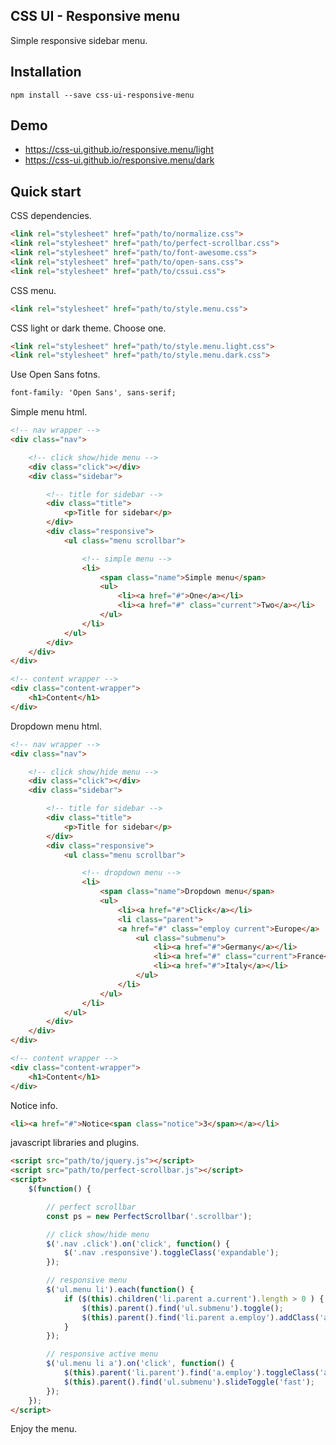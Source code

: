 ## CSS UI - Responsive menu

Simple responsive sidebar menu.

## Installation

```
npm install --save css-ui-responsive-menu
```

## Demo

- https://css-ui.github.io/responsive.menu/light
- https://css-ui.github.io/responsive.menu/dark

## Quick start

CSS dependencies.

```html
<link rel="stylesheet" href="path/to/normalize.css">
<link rel="stylesheet" href="path/to/perfect-scrollbar.css">
<link rel="stylesheet" href="path/to/font-awesome.css">
<link rel="stylesheet" href="path/to/open-sans.css">
<link rel="stylesheet" href="path/to/cssui.css">
```

CSS menu.

```html
<link rel="stylesheet" href="path/to/style.menu.css">
```

CSS light or dark theme. Choose one.

```html
<link rel="stylesheet" href="path/to/style.menu.light.css">
<link rel="stylesheet" href="path/to/style.menu.dark.css">
```

Use Open Sans fotns.

```css
font-family: 'Open Sans', sans-serif;
```

Simple menu html.

```html
<!-- nav wrapper -->
<div class="nav">

	<!-- click show/hide menu -->
	<div class="click"></div>
	<div class="sidebar">

		<!-- title for sidebar -->
		<div class="title">
			<p>Title for sidebar</p>
		</div>
		<div class="responsive">
			<ul class="menu scrollbar">

				<!-- simple menu -->
				<li>
					<span class="name">Simple menu</span>
					<ul>
						<li><a href="#">One</a></li>
						<li><a href="#" class="current">Two</a></li>
					</ul>
				</li>
			</ul>
		</div>
	</div>
</div>

<!-- content wrapper -->
<div class="content-wrapper">
	<h1>Content</h1>
</div>
```

Dropdown menu html.

```html
<!-- nav wrapper -->
<div class="nav">

	<!-- click show/hide menu -->
	<div class="click"></div>
	<div class="sidebar">

		<!-- title for sidebar -->
		<div class="title">
			<p>Title for sidebar</p>
		</div>
		<div class="responsive">
			<ul class="menu scrollbar">

				<!-- dropdown menu -->
				<li>
					<span class="name">Dropdown menu</span>
					<ul>
						<li><a href="#">Click</a></li>
						<li class="parent">
						<a href="#" class="employ current">Europe</a>
							<ul class="submenu">
								<li><a href="#">Germany</a></li>
								<li><a href="#" class="current">France</a></li>
								<li><a href="#">Italy</a></li>
							</ul>
						</li>
					</ul>
				</li>
			</ul>
		</div>
	</div>
</div>

<!-- content wrapper -->
<div class="content-wrapper">
	<h1>Content</h1>
</div>
```

Notice info.

```html
<li><a href="#">Notice<span class="notice">3</span></a></li>
```

javascript libraries and plugins.

```html
<script src="path/to/jquery.js"></script>
<script src="path/to/perfect-scrollbar.js"></script>
<script>
	$(function() {

		// perfect scrollbar
		const ps = new PerfectScrollbar('.scrollbar');

		// click show/hide menu
		$('.nav .click').on('click', function() {
			$('.nav .responsive').toggleClass('expandable');
		});

		// responsive menu
		$('ul.menu li').each(function() {
			if ($(this).children('li.parent a.current').length > 0 ) {
				$(this).parent().find('ul.submenu').toggle();
				$(this).parent().find('li.parent a.employ').addClass('active');
			}
		});

		// responsive active menu
		$('ul.menu li a').on('click', function() {
			$(this).parent('li.parent').find('a.employ').toggleClass('active');
			$(this).parent().find('ul.submenu').slideToggle('fast');
		});
	});
</script>
```

Enjoy the menu.
